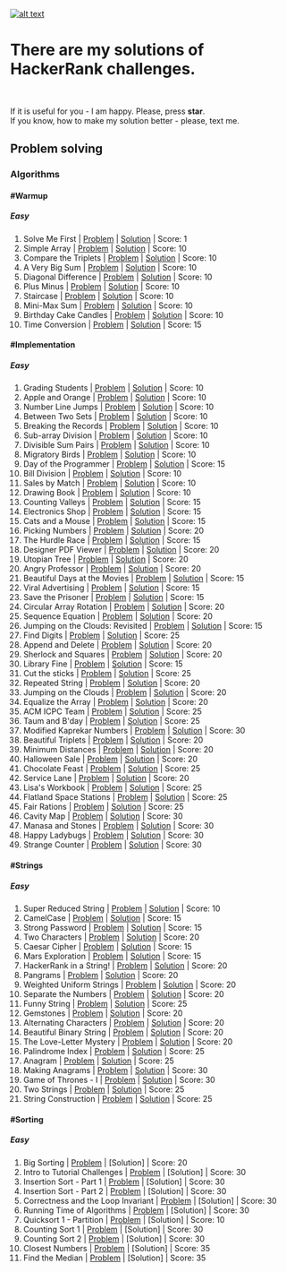 [![alt text](https://i0.wp.com/gradsingames.com/wp-content/uploads/2016/05/856771_668224053197841_1943699009_o.png "Me on HackerRank")](https://www.hackerrank.com/jewel_vadim)


# There are my solutions of HackerRank challenges.
<br>

If it is useful for you - I am happy. Please, press **star**.
<br>
If you know, how to make my solution better - please, text me.


## Problem solving
### Algorithms
#### #Warmup
##### Easy
1. Solve Me First | [Problem](https://www.hackerrank.com/challenges/solve-me-first) | [Solution](https://github.com/jewelvadim/HackerRank/blob/master/Problem%20solving/Algorithms/%23Warmup/Easy/Solve%20Me%20First/README.md) | Score: 1
2. Simple Array | [Problem](https://www.hackerrank.com/challenges/simple-array-sum) | [Solution](https://github.com/jewelvadim/HackerRank/blob/master/Problem%20solving/Algorithms/%23Warmup/Easy/Simple%20Array/README.md) | Score: 10
3. Compare the Triplets | [Problem](https://www.hackerrank.com/challenges/compare-the-triplets) | [Solution](https://github.com/jewelvadim/HackerRank/blob/master/Problem%20solving/Algorithms/%23Warmup/Easy/Compare%20the%20Triplets/README.md) | Score: 10
4. A Very Big Sum | [Problem](https://www.hackerrank.com/challenges/a-very-big-sum) | [Solution](https://github.com/jewelvadim/HackerRank/blob/master/Problem%20solving/Algorithms/%23Warmup/Easy/A%20Very%20Big%20Sum/README.md) | Score: 10
5. Diagonal Difference | [Problem](https://www.hackerrank.com/challenges/diagonal-difference) | [Solution](https://github.com/jewelvadim/HackerRank/blob/master/Problem%20solving/Algorithms/%23Warmup/Easy/Diagonal%20Difference/README.md) | Score: 10
6. Plus Minus | [Problem](https://www.hackerrank.com/challenges/plus-minus) | [Solution](https://github.com/jewelvadim/HackerRank/blob/master/Problem%20solving/Algorithms/%23Warmup/Easy/Plus%20Minus/README.md) | Score: 10
7. Staircase | [Problem](https://www.hackerrank.com/challenges/staircase) | [Solution](https://github.com/jewelvadim/HackerRank/blob/master/Problem%20solving/Algorithms/%23Warmup/Easy/Staircase/README.md) | Score: 10
8. Mini-Max Sum | [Problem](https://www.hackerrank.com/challenges/mini-max-sum) | [Solution](https://github.com/jewelvadim/HackerRank/blob/master/Problem%20solving/Algorithms/%23Warmup/Easy/Mini-Max%20Sum/README.md) | Score: 10
9. Birthday Cake Candles | [Problem](https://www.hackerrank.com/challenges/birthday-cake-candles) | [Solution](https://github.com/jewelvadim/HackerRank/blob/master/Problem%20solving/Algorithms/%23Warmup/Easy/Birthday%20Cake%20Candles/README.md) | Score: 10
10. Time Conversion | [Problem](https://www.hackerrank.com/challenges/time-conversion) | [Solution](https://github.com/jewelvadim/HackerRank/blob/master/Problem%20solving/Algorithms/%23Warmup/Easy/Time%20Conversion/README.md) | Score: 15

#### #Implementation
##### Easy
1. Grading Students | [Problem](https://www.hackerrank.com/challenges/grading) | [Solution](https://github.com/jewelvadim/HackerRank/blob/master/Problem%20solving/Algorithms/%23Implementation/Easy/Grading%20Students/README.md) | Score: 10
2. Apple and Orange | [Problem](https://www.hackerrank.com/challenges/apple-and-orange) | [Solution](https://github.com/jewelvadim/HackerRank/blob/master/Problem%20solving/Algorithms/%23Implementation/Easy/Apple%20and%20Orange/README.md) | Score: 10
3. Number Line Jumps | [Problem](https://www.hackerrank.com/challenges/kangaroo) | [Solution](https://github.com/jewelvadim/HackerRank/blob/master/Problem%20solving/Algorithms/%23Implementation/Easy/Number%20Line%20Jumps/README.md) | Score: 10
4. Between Two Sets | [Problem](https://www.hackerrank.com/challenges/between-two-sets) | [Solution](https://github.com/jewelvadim/HackerRank/blob/master/Problem%20solving/Algorithms/%23Implementation/Easy/Between%20Two%20Sets/README.md) | Score: 10
5. Breaking the Records | [Problem](https://www.hackerrank.com/challenges/breaking-best-and-worst-records) | [Solution](https://github.com/jewelvadim/HackerRank/blob/master/Problem%20solving/Algorithms/%23Implementation/Easy/Breaking%20the%20Records/README.md) | Score: 10
6. Sub-array Division | [Problem](https://www.hackerrank.com/challenges/the-birthday-bar) | [Solution](https://github.com/jewelvadim/HackerRank/tree/master/Problem%20solving/Algorithms/%23Implementation/Easy/Sub-array%20Division) | Score: 10
7. Divisible Sum Pairs | [Problem](https://www.hackerrank.com/challenges/divisible-sum-pairs) | [Solution](https://github.com/jewelvadim/HackerRank/blob/master/Problem%20solving/Algorithms/%23Implementation/Easy/Divisible%20Sum%20Pairs/README.md) | Score: 10
8. Migratory Birds | [Problem](https://www.hackerrank.com/challenges/migratory-birds) | [Solution](https://github.com/jewelvadim/HackerRank/blob/master/Problem%20solving/Algorithms/%23Implementation/Easy/Migratory%20Birds/README.md) | Score: 10
9. Day of the Programmer | [Problem](https://www.hackerrank.com/challenges/day-of-the-programmer) | [Solution](https://github.com/jewelvadim/HackerRank/blob/master/Problem%20solving/Algorithms/%23Implementation/Easy/Day%20of%20the%20Programmer/README.md) | Score: 15
10. Bill Division | [Problem](https://www.hackerrank.com/challenges/bon-appetit) | [Solution](https://github.com/jewelvadim/HackerRank/blob/master/Problem%20solving/Algorithms/%23Implementation/Easy/Bill%20Division/README.md) | Score: 10
11. Sales by Match | [Problem](https://www.hackerrank.com/challenges/sock-merchant) | [Solution](https://github.com/jewelvadim/HackerRank/blob/master/Problem%20solving/Algorithms/%23Implementation/Easy/Sales%20by%20Match/README.md) | Score: 10
12. Drawing Book | [Problem](https://www.hackerrank.com/challenges/drawing-book) | [Solution](https://github.com/jewelvadim/HackerRank/blob/master/Problem%20solving/Algorithms/%23Implementation/Easy/Drawing%20Book/README.md) | Score: 10
13. Counting Valleys | [Problem](https://www.hackerrank.com/challenges/counting-valleys) | [Solution](https://github.com/jewelvadim/HackerRank/blob/master/Problem%20solving/Algorithms/%23Implementation/Easy/Counting%20Valleys/README.md) | Score: 15
14. Electronics Shop | [Problem](https://www.hackerrank.com/challenges/electronics-shop) | [Solution](https://github.com/jewelvadim/HackerRank/blob/master/Problem%20solving/Algorithms/%23Implementation/Easy/Electronics%20Shop/README.md) | Score: 15
15. Cats and a Mouse | [Problem](https://www.hackerrank.com/challenges/cats-and-a-mouse) | [Solution](https://github.com/jewelvadim/HackerRank/blob/master/Problem%20solving/Algorithms/%23Implementation/Easy/Cats%20and%20a%20Mouse/README.md) | Score: 15
16. Picking Numbers | [Problem](https://www.hackerrank.com/challenges/picking-numbers) | [Solution](https://github.com/jewelvadim/HackerRank/blob/master/Problem%20solving/Algorithms/%23Implementation/Easy/Picking%20Numbers/README.md) | Score: 20
17. The Hurdle Race | [Problem](https://www.hackerrank.com/challenges/the-hurdle-race) | [Solution](https://github.com/jewelvadim/HackerRank/blob/master/Problem%20solving/Algorithms/%23Implementation/Easy/The%20Hurdle%20Race/README.md) | Score: 15
18. Designer PDF Viewer | [Problem](https://www.hackerrank.com/challenges/designer-pdf-viewer) | [Solution](https://github.com/jewelvadim/HackerRank/blob/master/Problem%20solving/Algorithms/%23Implementation/Easy/Designer%20PDF%20Viewer/README.md) | Score: 20
19. Utopian Tree | [Problem](https://www.hackerrank.com/challenges/utopian-tree) | [Solution](https://github.com/jewelvadim/HackerRank/blob/master/Problem%20solving/Algorithms/%23Implementation/Easy/Utopian%20Tree/README.md) | Score: 20
20. Angry Professor | [Problem](https://www.hackerrank.com/challenges/angry-professor) | [Solution](https://github.com/jewelvadim/HackerRank/blob/master/Problem%20solving/Algorithms/%23Implementation/Easy/Angry%20Professor/README.md) | Score: 20
21. Beautiful Days at the Movies | [Problem](https://www.hackerrank.com/challenges/beautiful-days-at-the-movies) | [Solution](https://github.com/jewelvadim/HackerRank/blob/master/Problem%20solving/Algorithms/%23Implementation/Easy/Beautiful%20Days%20at%20the%20Movies/README.md) | Score: 15
22. Viral Advertising | [Problem](https://www.hackerrank.com/challenges/strange-advertising) | [Solution](https://github.com/jewelvadim/HackerRank/blob/master/Problem%20solving/Algorithms/%23Implementation/Easy/Viral%20Advertising/README.md) | Score: 15
23. Save the Prisoner | [Problem](https://www.hackerrank.com/challenges/save-the-prisoner) | [Solution](https://github.com/jewelvadim/HackerRank/blob/master/Problem%20solving/Algorithms/%23Implementation/Easy/Save%20the%20Prisoner/README.md) | Score: 15
24. Circular Array Rotation | [Problem](https://www.hackerrank.com/challenges/circular-array-rotation) | [Solution](https://github.com/jewelvadim/HackerRank/blob/master/Problem%20solving/Algorithms/%23Implementation/Easy/Circular%20Array%20Rotation/README.md) | Score: 20
25. Sequence Equation | [Problem](https://www.hackerrank.com/challenges/permutation-equation) | [Solution](https://github.com/jewelvadim/HackerRank/blob/master/Problem%20solving/Algorithms/%23Implementation/Easy/Sequence%20Equation/README.md) | Score: 20
26. Jumping on the Clouds: Revisited | [Problem](https://www.hackerrank.com/challenges/jumping-on-the-clouds-revisited) | [Solution](https://github.com/jewelvadim/HackerRank/blob/master/Problem%20solving/Algorithms/%23Implementation/Easy/Jumping%20on%20the%20Clouds:%20Revisited/README.md) | Score: 15
27. Find Digits | [Problem](https://www.hackerrank.com/challenges/find-digits) | [Solution](https://github.com/jewelvadim/HackerRank/blob/master/Problem%20solving/Algorithms/%23Implementation/Easy/Find%20Digits/README.md) | Score: 25
28. Append and Delete | [Problem](https://www.hackerrank.com/challenges/append-and-delete) | [Solution](https://github.com/jewelvadim/HackerRank/blob/master/Problem%20solving/Algorithms/%23Implementation/Easy/Append%20and%20Delete/README.md) | Score: 20
29. Sherlock and Squares | [Problem](https://www.hackerrank.com/challenges/sherlock-and-squares) | [Solution](https://github.com/jewelvadim/HackerRank/blob/master/Problem%20solving/Algorithms/%23Implementation/Easy/Sherlock%20and%20Squares/README.md) | Score: 20
30. Library Fine | [Problem](https://www.hackerrank.com/challenges/library-fine) | [Solution](https://github.com/jewelvadim/HackerRank/blob/master/Problem%20solving/Algorithms/%23Implementation/Easy/Library%20Fine/README.md) | Score: 15
31. Cut the sticks | [Problem](https://www.hackerrank.com/challenges/cut-the-sticks) | [Solution](https://github.com/jewelvadim/HackerRank/blob/master/Problem%20solving/Algorithms/%23Implementation/Easy/Cut%20the%20sticks/README.md) | Score: 25
32. Repeated String | [Problem](https://www.hackerrank.com/challenges/repeated-string) | [Solution](https://github.com/jewelvadim/HackerRank/blob/master/Problem%20solving/Algorithms/%23Implementation/Easy/Repeated%20String/README.md) | Score: 20
33. Jumping on the Clouds | [Problem](https://www.hackerrank.com/challenges/jumping-on-the-clouds) | [Solution](https://github.com/jewelvadim/HackerRank/blob/master/Problem%20solving/Algorithms/%23Implementation/Easy/Jumping%20on%20the%20Clouds/README.md) | Score: 20
34. Equalize the Array | [Problem](https://www.hackerrank.com/challenges/equality-in-a-array) | [Solution](https://github.com/jewelvadim/HackerRank/blob/master/Problem%20solving/Algorithms/%23Implementation/Easy/Equalize%20the%20Array/README.md) | Score: 20
35. ACM ICPC Team | [Problem](https://www.hackerrank.com/challenges/acm-icpc-team) | [Solution](https://github.com/jewelvadim/HackerRank/blob/master/Problem%20solving/Algorithms/%23Implementation/Easy/ACM%20ICPC%20Team/README.md) | Score: 25
36. Taum and B'day | [Problem](https://www.hackerrank.com/challenges/taum-and-bday) | [Solution](https://github.com/jewelvadim/HackerRank/blob/master/Problem%20solving/Algorithms/%23Implementation/Easy/Taum%20and%20B'day/README.md) | Score: 25
37. Modified Kaprekar Numbers | [Problem](https://www.hackerrank.com/challenges/kaprekar-numbers) | [Solution](https://github.com/jewelvadim/HackerRank/blob/master/Problem%20solving/Algorithms/%23Implementation/Easy/Modified%20Kaprekar%20Numbers/README.md) | Score: 30
38. Beautiful Triplets | [Problem](https://www.hackerrank.com/challenges/beautiful-triplets) | [Solution](https://github.com/jewelvadim/HackerRank/blob/master/Problem%20solving/Algorithms/%23Implementation/Easy/Beautiful%20Triplets/README.md) | Score: 20
39. Minimum Distances | [Problem](https://www.hackerrank.com/challenges/minimum-distances) | [Solution](https://github.com/jewelvadim/HackerRank/blob/master/Problem%20solving/Algorithms/%23Implementation/Easy/Minimum%20Distances/README.md) | Score: 20
40. Halloween Sale | [Problem](https://www.hackerrank.com/challenges/halloween-sale) | [Solution](https://github.com/jewelvadim/HackerRank/blob/master/Problem%20solving/Algorithms/%23Implementation/Easy/Halloween%20Sale/README.md) | Score: 20
41. Chocolate Feast | [Problem](https://www.hackerrank.com/challenges/chocolate-feast) | [Solution](https://github.com/jewelvadim/HackerRank/blob/master/Problem%20solving/Algorithms/%23Implementation/Easy/Chocolate%20Feast/README.md) | Score: 25
42. Service Lane | [Problem](https://www.hackerrank.com/challenges/service-lane) | [Solution](https://github.com/jewelvadim/HackerRank/blob/master/Problem%20solving/Algorithms/%23Implementation/Easy/Service%20Lane/README.md) | Score: 20
43. Lisa's Workbook | [Problem](https://www.hackerrank.com/challenges/lisa-workbook) | [Solution](https://github.com/jewelvadim/HackerRank/blob/master/Problem%20solving/Algorithms/%23Implementation/Easy/Lisa's%20Workbook/README.md) | Score: 25
44. Flatland Space Stations | [Problem](https://www.hackerrank.com/challenges/flatland-space-stations) | [Solution](https://github.com/jewelvadim/HackerRank/blob/master/Problem%20solving/Algorithms/%23Implementation/Easy/Flatland%20Space%20Stations/README.md) | Score: 25
45. Fair Rations | [Problem](https://www.hackerrank.com/challenges/fair-rations) | [Solution](https://github.com/jewelvadim/HackerRank/blob/master/Problem%20solving/Algorithms/%23Implementation/Easy/Fair%20Rations/README.md) | Score: 25
46. Cavity Map | [Problem](https://www.hackerrank.com/challenges/cavity-map) | [Solution](https://github.com/jewelvadim/HackerRank/blob/master/Problem%20solving/Algorithms/%23Implementation/Easy/Cavity%20Map/README.md) | Score: 30
47. Manasa and Stones | [Problem](https://www.hackerrank.com/challenges/manasa-and-stones) | [Solution](https://github.com/jewelvadim/HackerRank/blob/master/Problem%20solving/Algorithms/%23Implementation/Easy/Manasa%20and%20Stones/README.md) | Score: 30
48. Happy Ladybugs | [Problem](https://www.hackerrank.com/challenges/happy-ladybugs) | [Solution](https://github.com/jewelvadim/HackerRank/blob/master/Problem%20solving/Algorithms/%23Implementation/Easy/Happy%20Ladybugs/README.md) | Score: 30
49. Strange Counter | [Problem](https://www.hackerrank.com/challenges/strange-code) | [Solution](https://github.com/jewelvadim/HackerRank/blob/master/Problem%20solving/Algorithms/%23Implementation/Easy/Strange%20Counter/README.md) | Score: 30

#### #Strings
##### Easy
1. Super Reduced String | [Problem](https://www.hackerrank.com/challenges/reduced-string) | [Solution](https://github.com/jewelvadim/HackerRank/blob/master/Problem%20solving/Algorithms/%23Strings/Easy/Super%20Reduced%20String/README.md) | Score: 10
2. CamelCase | [Problem](https://www.hackerrank.com/challenges/camelcase) | [Solution](https://github.com/jewelvadim/HackerRank/blob/master/Problem%20solving/Algorithms/%23Strings/Easy/CamelCase/README.md) | Score: 15
3. Strong Password | [Problem](https://www.hackerrank.com/challenges/strong-password) | [Solution](https://github.com/jewelvadim/HackerRank/blob/master/Problem%20solving/Algorithms/%23Strings/Easy/Strong%20Password/README.md) | Score: 15
4. Two Characters | [Problem](https://www.hackerrank.com/challenges/two-characters) | [Solution](https://github.com/jewelvadim/HackerRank/blob/master/Problem%20solving/Algorithms/%23Strings/Easy/Two%20Characters/README.md) | Score: 20
5. Caesar Cipher | [Problem](https://www.hackerrank.com/challenges/caesar-cipher-1) | [Solution](https://github.com/jewelvadim/HackerRank/blob/master/Problem%20solving/Algorithms/%23Strings/Easy/Caesar%20Cipher/README.md) | Score: 15
6. Mars Exploration | [Problem](https://www.hackerrank.com/challenges/mars-exploration) | [Solution](https://github.com/jewelvadim/HackerRank/blob/master/Problem%20solving/Algorithms/%23Strings/Easy/Mars%20Exploration/README.md) | Score: 15
7. HackerRank in a String! | [Problem](https://www.hackerrank.com/challenges/hackerrank-in-a-string) | [Solution](https://github.com/jewelvadim/HackerRank/blob/master/Problem%20solving/Algorithms/%23Strings/Easy/HackerRank%20in%20a%20String!/README.md) | Score: 20
8. Pangrams | [Problem](https://www.hackerrank.com/challenges/pangrams) | [Solution](https://github.com/jewelvadim/HackerRank/blob/master/Problem%20solving/Algorithms/%23Strings/Easy/Pangrams/README.md) | Score: 20
9. Weighted Uniform Strings | [Problem](https://www.hackerrank.com/challenges/weighted-uniform-string/problem) | [Solution](https://github.com/jewelvadim/HackerRank/blob/master/Problem%20solving/Algorithms/%23Strings/Easy/Weighted%20Uniform%20Strings/README.md) | Score: 20
10. Separate the Numbers | [Problem](https://www.hackerrank.com/challenges/separate-the-numbers) | [Solution](https://github.com/jewelvadim/HackerRank/blob/master/Problem%20solving/Algorithms/%23Strings/Easy/Separate%20the%20Numbers/README.md) | Score: 20
11. Funny String | [Problem](https://www.hackerrank.com/challenges/funny-string) | [Solution](https://github.com/jewelvadim/HackerRank/blob/master/Problem%20solving/Algorithms/%23Strings/Easy/Funny%20String/README.md) | Score: 25
12. Gemstones | [Problem](https://www.hackerrank.com/challenges/gem-stones) | [Solution](https://github.com/jewelvadim/HackerRank/blob/master/Problem%20solving/Algorithms/%23Strings/Easy/Gemstones/README.md) | Score: 20
13. Alternating Characters | [Problem](https://www.hackerrank.com/challenges/alternating-characters) | [Solution](https://github.com/jewelvadim/HackerRank/blob/master/Problem%20solving/Algorithms/%23Strings/Easy/Alternating%20Characters/README.md) | Score: 20
14. Beautiful Binary String | [Problem](https://www.hackerrank.com/challenges/beautiful-binary-string) | [Solution](https://github.com/jewelvadim/HackerRank/blob/master/Problem%20solving/Algorithms/%23Strings/Easy/Beautiful%20Binary%20String/README.md) | Score: 20
15. The Love-Letter Mystery | [Problem](https://www.hackerrank.com/challenges/the-love-letter-mystery) | [Solution](https://github.com/jewelvadim/HackerRank/blob/master/Problem%20solving/Algorithms/%23Strings/Easy/The%20Love-Letter%20Mystery/README.md) | Score: 20
16. Palindrome Index | [Problem](https://www.hackerrank.com/challenges/palindrome-index) | [Solution](https://github.com/jewelvadim/HackerRank/blob/master/Problem%20solving/Algorithms/%23Strings/Easy/Palindrome%20Index/README.md) | Score: 25
17. Anagram | [Problem](https://www.hackerrank.com/challenges/anagram) | [Solution](https://github.com/jewelvadim/HackerRank/blob/master/Problem%20solving/Algorithms/%23Strings/Easy/Anagram/README.md) | Score: 25
18. Making Anagrams | [Problem](https://www.hackerrank.com/challenges/making-anagrams) | [Solution](https://github.com/jewelvadim/HackerRank/blob/master/Problem%20solving/Algorithms/%23Strings/Easy/Making%20Anagrams/README.md) | Score: 30
19. Game of Thrones - I | [Problem](https://www.hackerrank.com/challenges/game-of-thrones) | [Solution](https://github.com/jewelvadim/HackerRank/blob/master/Problem%20solving/Algorithms/%23Strings/Easy/Game%20of%20Thrones%20-%20I/README.md) | Score: 30
20. Two Strings | [Problem](https://www.hackerrank.com/challenges/two-strings) | [Solution](https://github.com/jewelvadim/HackerRank/blob/master/Problem%20solving/Algorithms/%23Strings/Easy/Two%20Strings/README.md) | Score: 25
21. String Construction | [Problem](https://www.hackerrank.com/challenges/string-construction) | [Solution](https://github.com/jewelvadim/HackerRank/blob/master/Problem%20solving/Algorithms/%23Strings/Easy/String%20Construction/README.md) | Score: 25

#### #Sorting
##### Easy
1. Big Sorting | [Problem](https://www.hackerrank.com/challenges/big-sorting) | [Solution] | Score: 20
2. Intro to Tutorial Challenges | [Problem](https://www.hackerrank.com/challenges/tutorial-intro) | [Solution] | Score: 30
3. Insertion Sort - Part 1 | [Problem](https://www.hackerrank.com/challenges/insertionsort1) | [Solution] | Score: 30
4. Insertion Sort - Part 2 | [Problem](https://www.hackerrank.com/challenges/insertionsort2) | [Solution] | Score: 30
5. Correctness and the Loop Invariant | [Problem](https://www.hackerrank.com/challenges/correctness-invariant) | [Solution] | Score: 30
6. Running Time of Algorithms | [Problem](https://www.hackerrank.com/challenges/runningtime) | [Solution] | Score: 30
7. Quicksort 1 - Partition | [Problem](https://www.hackerrank.com/challenges/quicksort1) | [Solution] | Score: 10
8. Counting Sort 1 | [Problem](https://www.hackerrank.com/challenges/countingsort1) | [Solution] | Score: 30
9. Counting Sort 2 | [Problem](https://www.hackerrank.com/challenges/countingsort2) | [Solution] | Score: 30
10. Closest Numbers | [Problem](https://www.hackerrank.com/challenges/closest-numbers) | [Solution] | Score: 35
11. Find the Median | [Problem](https://www.hackerrank.com/challenges/find-the-median) | [Solution] | Score: 35
